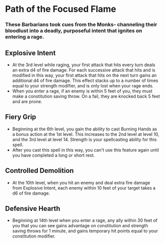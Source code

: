 # Path of the Focused Flame 
### These Barbarians took cues from the Monks- channeling their bloodlust into a deadly, purposeful intent that ignites on entering a rage.


## Explosive Intent
- At the 3rd level while raging, your first attack that hits every turn deals an
  extra d4 of fire damage. For each successive attack that hits and is modified
  in this way, your first attack that hits on the next turn gains an additional
  d4 of fire damage. This effect stacks up to a number of times equal to your
  strength modifier, and is only lost when your rage ends.
- When you enter a rage, if an enemy is within 5 feet of you, they must make a
  constitution saving throw. On a fail, they are knocked back 5 feet and are
  prone.


## Fiery Grip
- Beginning at the 6th level, you gain the ability to cast Burning Hands as a 
  bonus action at the 1st level. This increases to the 2nd level at level 10,
  and the 3rd level at level 14. Strength is your spellcasting ability for 
  this spell. 
- After you cast this spell in this way, you can't use this feature again until
  you have completed a long or short rest.


## Controlled Demolition
- At the 10th level, when you hit an enemy and deal extra fire damage from
  Explosive Intent, each enemy within 10 feet of your target takes a d6 of
  fire damage.


## Defensive Hearth
- Beginning at 14th level when you enter a rage, any ally within 30 feet of you
  that you can see gains advantage on constitution and strength saving throws
  for 1 minute, and gains temporary hit points equal to your constitution
  modifier.

